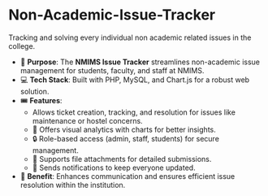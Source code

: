 # Non-Academic-Issue-Tracker
Tracking and solving every individual non academic related issues in the college.
- 📝 **Purpose**: The **NMIMS Issue Tracker** streamlines non-academic issue management for students, faculty, and staff at NMIMS.  
- 💻 **Tech Stack**: Built with PHP, MySQL, and Chart.js for a robust web solution.  
- 🎟️ **Features**:  
  - Allows ticket creation, tracking, and resolution for issues like maintenance or hostel concerns.  
  - 🎨 Offers visual analytics with charts for better insights.  
  - 🔒 Role-based access (admin, staff, students) for secure management.  
  - 📎 Supports file attachments for detailed submissions.  
  - 🔔 Sends notifications to keep everyone updated.  
- 🚀 **Benefit**: Enhances communication and ensures efficient issue resolution within the institution.
